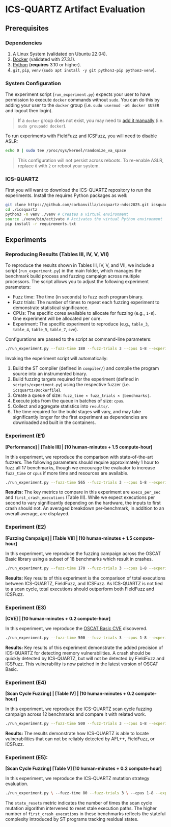 # ICS-QUARTZ Artifact Evaluation

## Prerequisites

### Dependencies

1. A Linux System (validated on Ubuntu 22.04).
2. [Docker](https://docs.docker.com/engine/install/ubuntu/) (validated with 27.3.1).
3. [Python](https://github.com/pyenv/pyenv) (**requires** 3.10 or higher).
4. `git`, `pip`, `venv` (`sudo apt install -y git python3-pip python3-venv`).

### System Configuration

The experiment script (`run_experiment.py`) expects your user to have permission to execute `docker` commands without `sudo`. You can do this by adding your user to the `docker` group (i.e. `sudo usermod -aG docker $USER` and logout then login).
> 
> If a `docker` group does not exist, you may need to [add it manually](https://docs.docker.com/engine/install/linux-postinstall/) (i.e. `sudo groupadd docker`).
> 

To run experiments with FieldFuzz and ICSFuzz, you will need to disable ASLR:
```bash
echo 0 | sudo tee /proc/sys/kernel/randomize_va_space
```
> 
> This configuration will not persist across reboots. To re-enable ASLR, replace `0` with `2` or reboot your system.
> 

### ICS-QUARTZ

First you will want to download the ICS-QUARTZ repository to run the experiments. Install the requires Python packages as well:
```bash
git clone https://github.com/corbanvilla/icsquartz-ndss2025.git icsquartz
cd ./icsquartz
python3 -m venv ./venv # Creates a virtual environment
source ./venv/bin/activate # Activates the virtual Python environment
pip install -r requirements.txt
```

## Experiments

### Reproducing Results (Tables III, IV, V, VII)
To reproduce the results shown in Tables III, IV, V, and VII, we include a script (`run_experiment.py`) in the main folder, which manages the benchmark build process and fuzzing campaign across multiple processors. The script allows you to adjust the following experiment parameters:

- Fuzz time: The time (in seconds) to fuzz each program binary.
- Fuzz trials: The number of times to repeat each fuzzing experiment to demonstrate statistical significance.
- CPUs: The specific cores available to allocate for fuzzing (e.g., `1-8`). One experiment will be allocated per core.
- Experiment: The specific experiment to reproduce (e.g., `table_3`, `table_4`, `table_5`, `table_7`, `cve`).

Configurations are passed to the script as command-line parameters:

```bash
./run_experiment.py --fuzz-time 180 --fuzz-trials 3 --cpus 1-8 --experiment table_3
```

Invoking the experiment script will automatically:

1. Build the ST compiler (defined in `compiler/`) and compile the program source into an instrumented binary.
2. Build fuzzing targets required for the experiment (defined in `scripts/experiment.py`) using the respective fuzzer (i.e. `icsquartz/Dockerfile`).
3. Create a queue of size: `fuzz_time × fuzz_trials × |benchmarks|`.
4. Execute jobs from the queue in batches of size: `cpus`.
5. Collect and aggregate statistics into `results/`.
6. The time required for the build stages will vary, and may take significantly longer for the first experiment as dependencies are downloaded and built in the containers.
​
### Experiment (E1)
**[Performance] | [Table III] | [10 human-minutes + 1.5 compute-hour]**

In this experiment, we reproduce the comparison with state-of-the-art fuzzers. The following parameters should require approximately 1 hour to fuzz all 17 benchmarks, though we encourage the evaluator to increase `fuzz_time` or `cpus` if more time and resources are available.

```bash
./run_experiment.py --fuzz-time 565 --fuzz-trials 3 --cpus 1-8 --experiment table_3
```
**Results:**
The key metrics to compare in this experiment are `execs_per_sec` and `first_crash_executions` (Table III). While we expect executions per second to vary significantly depending on the hardware, the inputs to first crash should not. An averaged breakdown per-benchmark, in addition to an overall average, are displayed.

### Experiment (E2)
**[Fuzzing Campaign] | [Table VII] | [10 human-minutes + 1.5 compute-hour]**

In this experiment, we reproduce the fuzzing campaign across the OSCAT Basic library using a subset of 18 benchmarks which result in crashes.

```bash
./run_experiment.py --fuzz-time 170 --fuzz-trials 3 --cpus 1-8 --experiment table_7
```

**Results:**
Key results of this experiment is the comparison of total executions between ICS-QUARTZ, FieldFuzz, and ICSFuzz. As ICS-QUARTZ is not tied to a scan cycle, total executions should outperform both FieldFuzz and ICSFuzz.

### Experiment (E3)
**[CVE] | [10 human-minutes + 0.2 compute-hour]**

In this experiment, we reproduce the [OSCAT Basic CVE](https://customers.codesys.com/index.php?eID=dumpFile&t=f&f=18601&token=27389a52e058d95ff70b17a2370fedf07e073034&download=) discovered.

```bash
./run_experiment.py --fuzz-time 500 --fuzz-trials 3 --cpus 1-8 --experiment cve
```

**Results:**
Key results of this experiment demonstrate the added precision of ICS-QUARTZ for detecting memory vulnerabilities. A crash should be quickly detected by ICS-QUARTZ, but will not be detected by FieldFuzz and ICSFuzz. This vulnerability is now patched in the latest version of OSCAT Basic.

### Experiment (E4)
**[Scan Cycle Fuzzing] | [Table IV] | [10 human-minutes + 0.2 compute-hour]**

In this experiment, we reproduce the ICS-QUARTZ scan cycle fuzzing campaign across 12 benchmarks and compare it with related work.

```bash
./run_experiment.py --fuzz-time 500 --fuzz-trials 3 --cpus 1-8 --experiment table_4
```

**Results:**
The results demonstrate how ICS-QUARTZ is able to locate vulnerabilities that can not be reliably detected by AFL++, FieldFuzz, or ICSFuzz.

### Experiment (E5): 
**[Scan Cycle Fuzzing] [Table V] [10 human-minutes + 0.2 compute-hour]**

In this experiment, we reproduce the ICS-QUARTZ mutation strategy evaluation.

```bash
./run_experiment.py \ --fuzz-time 80 --fuzz-trials 3 \ --cpus 1-8 --experiment table_5
```

The `state_resets` metric indicates the number of times the scan cycle mutation algorithm intervened to reset stale execution paths. The higher number of `first_crash_executions` in these benchmarks reflects the stateful complexity introduced by ST programs tracking residual states.
